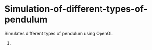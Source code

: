 # Simulation-of-different-types-of-pendulum
Simulates different types of pendulum using OpenGL

1. 
